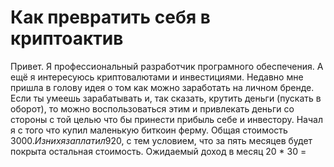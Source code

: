 # Как превратить себя в криптоактив

Привет. Я профессиональный разработчик програмного обеспечения. А ещё я интересуюсь криптовалютами и инвестициями. Недавно мне пришла в голову идея о том как можно заработать на личном бренде. Если ты умеешь зарабатывать и, так сказать, крутить деньги (пускать в оборот), то можно воспользоваться этим и привлекать деньги со стороны с той целью что бы принести прибыль себе и инвестору. 
Начал я с того что купил маленькую биткоин ферму. Общая стоимость 3000$. Из них я заплатил 920$, с тем условием, что за пять месяцев будет покрыта остальная стоимость. 
Ожидаемый доход в месяц 20 * 30 =
